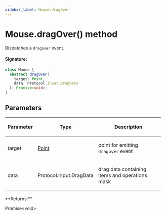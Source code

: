 ```yaml
---
sidebar_label: Mouse.dragOver
---
```


# Mouse.dragOver() method

Dispatches a `dragover` event.

#### Signature:

```typescript
class Mouse {
  abstract dragOver(
    target: Point,
    data: Protocol.Input.DragData
  ): Promise<void>;
}
```

## Parameters

<table><thead><tr><th>

Parameter

</th><th>

Type

</th><th>

Description

</th></tr></thead>
<tbody><tr><td>

target

</td><td>

[Point](./puppeteer.point.md)

</td><td>

point for emitting `dragover` event

</td></tr>
<tr><td>

data

</td><td>

Protocol.Input.DragData

</td><td>

drag data containing items and operations mask

</td></tr>
</tbody></table>
**Returns:**

Promise&lt;void&gt;
